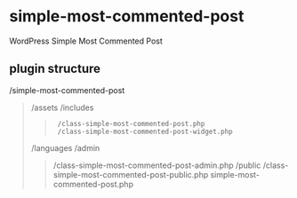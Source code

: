 # simple-most-commented-post
WordPress Simple Most Commented Post


## plugin structure
/simple-most-commented-post
>    /assets
>    /includes
>>      /class-simple-most-commented-post.php
>>      /class-simple-most-commented-post-widget.php
>    /languages
>    /admin
>>/class-simple-most-commented-post-admin.php
>    /public
>>     /class-simple-most-commented-post-public.php
>    simple-most-commented-post.php
